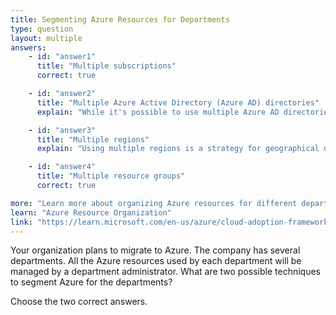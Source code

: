 ```yaml
---
title: Segmenting Azure Resources for Departments
type: question
layout: multiple
answers:
    - id: "answer1"
      title: "Multiple subscriptions"
      correct: true

    - id: "answer2"
      title: "Multiple Azure Active Directory (Azure AD) directories"
      explain: "While it's possible to use multiple Azure AD directories, this is typically not recommended for departmental segmentation within the same organization as it creates unnecessary complexity and can make central management more difficult."

    - id: "answer3"
      title: "Multiple regions"
      explain: "Using multiple regions is a strategy for geographical distribution and redundancy, not for organizational segmentation. Regions don't provide the access control and billing separation needed for department-level management."

    - id: "answer4"
      title: "Multiple resource groups"
      correct: true

more: "Learn more about organizing Azure resources for different departments using subscriptions and resource groups."
learn: "Azure Resource Organization"
link: "https://learn.microsoft.com/en-us/azure/cloud-adoption-framework/ready/azure-setup-guide/organize-resources#management-levels-and-hierarchy"
---
```


Your organization plans to migrate to Azure.
The company has several departments. All the Azure resources used by each department will be managed by a department administrator.
What are two possible techniques to segment Azure for the departments?

Choose the two correct answers.